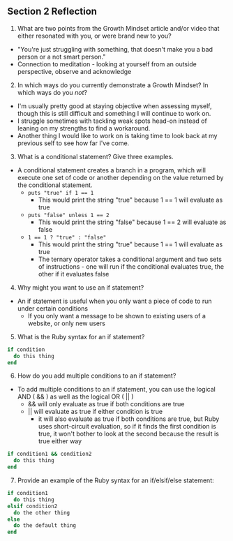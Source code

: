 ## Section 2 Reflection

1. What are two points from the Growth Mindset article and/or video that either resonated with you, or were brand new to you?
  * "You're just struggling with something, that doesn't make you a bad person or a not smart person."
  * Connection to meditation - looking at yourself from an outside perspective, observe and acknowledge

2. In which ways do you currently demonstrate a Growth Mindset? In which ways do you _not_?
  * I'm usually pretty good at staying objective when assessing myself, though this is still difficult and something I will continue to work on.
  * I struggle sometimes with tackling weak spots head-on instead of leaning on my strengths to find a workaround.
  * Another thing I would like to work on is taking time to look back at my previous self to see how far I've come.

3. What is a conditional statement? Give three examples.
  * A conditional statement creates a branch in a program, which will execute one set of code or another depending on the value returned by the conditional statement.
    * `puts "true" if 1 == 1`
      * This would print the string "true" because 1 == 1 will evaluate as true
    * `puts "false" unless 1 == 2`
      * This would print the string "false" because 1 == 2 will evaluate as false
    * `1 == 1 ? "true" : "false"`
      * This would print the string "true" because 1 == 1 will evaluate as true
      * The ternary operator takes a conditional argument and two sets of instructions - one will run if the conditional evaluates true, the other if it evaluates false

4. Why might you want to use an if statement?
  * An if statement is useful when you only want a piece of code to run under certain conditions
    * If you only want a message to be shown to existing users of a website, or only new users

5. What is the Ruby syntax for an if statement?
  ```ruby
  if condition
    do this thing
  end
  ```

6. How do you add multiple conditions to an if statement?
  * To add multiple conditions to an if statement, you can use the logical AND ( && ) as well as the logical OR ( || )
    * && will only evaluate as true if both conditions are true
    * || will evaluate as true if either condition is true
      * it will also evaluate as true if both conditions are true, but Ruby uses short-circuit evaluation, so if it finds the first condition is true, it won't bother to look at the second because the result is true either way
  ```ruby
  if condition1 && condition2
    do this thing
  end
  ```

7. Provide an example of the Ruby syntax for an if/elsif/else statement:
  ```ruby
  if condition1
    do this thing
  elsif condition2
    do the other thing
  else
    do the default thing
  end
  ```
